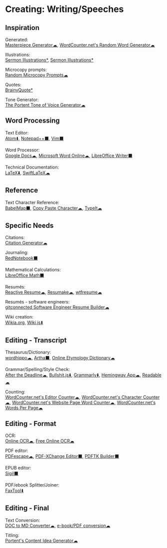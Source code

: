 # Creating: Writing/Speeches

## Inspiration

Generated:  
[Masterpiece Generator☁](https://www.plot-generator.org.uk/),
[WordCounter.net's Random Word Generator☁](https://wordcounter.net/random-word-generator)

Illustrations:  
[Sermon Illustrations*](http://www.moreillustrations.com/),
[Sermon Illustrations*](http://www.sermonillustrations.com/)

Microcopy prompts:  
[Random Microcopy Prompts☁](https://dailyuxwriting.com/random-microcopy-prompt)

Quotes:  
[BrainyQuote*](https://www.brainyquote.com/)

Tone Generator:  
[The Portent Tone of Voice Generator☁](https://www.portent.com/tools/tone-of-voice-generator)

## Word Processing

Text Editor:  
[Atom⬇️](https://atom.io/),
[Notepad++⬛](https://notepad-plus-plus.org/),
[Vim⬛](https://www.vim.org/)
  
Word Processor:  
[Google Docs☁](https://docs.google.com),
[Microsoft Word Online☁](https://office.live.com/start/Word.aspx),
[LibreOffice Writer⬛](https://www.libreoffice.org/)

Technical Documentation:  
[LaTeX⬇️](https://www.latex-project.org/),
[SwiftLaTeX☁](https://www.swiftlatex.com)

## Reference

Text Character Reference:  
[BabelMap⬛](http://www.babelstone.co.uk/Software/BabelMap.html),
[Copy Paste Character☁](https://www.copypastecharacter.com/),
[TypeIt☁](https://www.typeit.org/)

## Specific Needs

Citations:  
[Citation Generator☁](https://www.citationgenerator.com/)

Journaling:  
[RedNotebook⬛](https://rednotebook.sourceforge.io/)

Mathematical Calculations:  
[LibreOffice Math⬛](https://www.libreoffice.org/discover/math/)

Resumés:  
[Reactive Resume☁](https://rx-resume.web.app/),
[Resumake☁](https://resumake.io/),
[wtfresume☁](https://wtfresume.com/)

Resumés - software engineers:  
[gitconnected Software Engineer Resume Builder☁](https://gitconnected.com/resume-builder)

Wiki creation:  
[Wikia.org](https://www.wikia.org/),
[Wiki.js⬇️](https://wiki.js.org/)

## Editing - Transcript

Thesaurus/Dictionary:  
[wordhippo☁](https://www.wordhippo.com/),
[Artha⬛](http://artha.sourceforge.net/),
[Online Etymology Dictionary☁](https://www.etymonline.com/)
  
Grammar/Spelling/Style Check:  
[After the Deadline☁](https://www.polishmywriting.com/),
[Bullshit.js⬇️](https://mourner.github.io/bullshit.js/),
[Grammarly⬇️](https://app.grammarly.com/),
[Hemingway App☁](http://www.hemingwayapp.com/),
[Readable☁](https://app.readable.com/text/?demo)

Counting:  
[WordCounter.net's Editor Counter☁](https://wordcounter.net/edit-counter),
[WordCounter.net's Character Counter☁](https://wordcounter.net/character-count),
[WordCounter.net's Website Page Word Counter☁](https://wordcounter.net/website-word-count),
[WordCounter.net's Words Per Page☁](https://wordcounter.net/words-per-page)

## Editing - Format

OCR:  
[Online OCR☁](https://www.onlineocr.net/),
[Free Online OCR☁](https://www.newocr.com/)

PDF editor:  
[PDFescape☁](https://www.pdfescape.com/windows/),
[PDF-XChange Editor⬛](https://pdf-xchange.eu/pdf-xchange-editor/index.htm),
[PDFTK Builder⬛](http://www.angusj.com/pdftkb/)

EPUB editor:  
[Sigil⬛](https://sigil-ebook.com/)

PDF/ebook Splitter/Joiner:  
[FaxTool⬇️](https://sector-seven.com/software/faxtool)

## Editing - Final

Text Conversion:  
[DOC to MD Converter☁](https://word2md.com/),
[e-book/PDF conversion☁](https://www.epubconverter.com/)

Titling:  
[Portent's Content Idea Generator☁](https://www.portent.com/tools/title-maker/)
